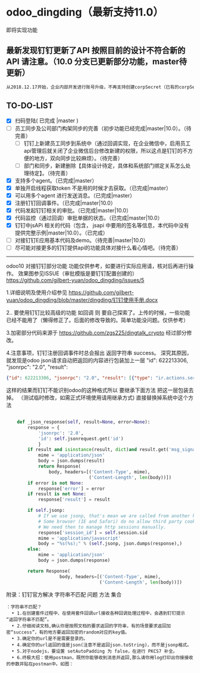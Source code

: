 # odoo_dingding（最新支持11.0）
即将实现功能

## 最新发现钉钉更新了API 按照目前的设计不符合新的API 请注意。（10.0 分支已更新部分功能，master待更新）
```xml
从2018.12.17开始，企业内部开发进行账号升级，不再支持创建corpSecret（已有的corpSecret可以继续使用）。企业内部开发后续可以通过创建应用来自动生成appKey和appSecret，然后开发者可以获取access_token，具体详情参考以下文档。
```

## TO-DO-LIST
- [X] 扫码登陆( 已完成 |master ) 
- [ ] 员工同步及公司部门构架同步的完善（初步功能已经完成|master|10.0）。（待完善）
     - [ ] 钉钉上新建员工同步到系统中（通过回调实现，在企业微信中，启用员工api管理后就关闭了企业微信后台修改新建的权限，所以这点是钉钉的不方便的地方，双向同步比较麻烦）。（待完善）
     - [ ] 部门和同步，新建删除【具体设计待定，具体和系统部门绑定关系怎么处理待定】。（待完善）
 
- [X] 支持多个agent。（已完成|master）
- [X] 单独开启线程获取token 不是用的时候才去获取。（已完成|master）
- [X] 可以用多个agent 进行发送消息。（已完成|master）
- [X] 注册钉钉回调事件。（已完成|master|10.0）
- [X] 代码发起钉钉相关的审批。（已完成|master|10.0）
- [X] 代码监控（通过回调）审批单据的状态。（已完成|master|10.0）
- [X] 钉钉中jsAPi 相关的代码（包含， jsapi 中要用的签名等信息，本代码中没有提供完整示例|master|10.0）。（已完成）
- [ ]  对接钉钉E应用基本代码及demo。（待完善|master|10.0）
- [ ]  尽可能对接更多的钉钉提供api的功能具体对接什么看心情吧。（待完善）

---------------------------------------------------
odoo10 对接钉钉部分功能
功能仅供参考，如要进行实际应用请，核对后再进行操作。
效果图参见ISSUE（审批模版是要钉钉配置创建的）https://github.com/gilbert-yuan/odoo_dingding/issues/5
 
1.详细说明及使用介绍参见 https://github.com/gilbert-yuan/odoo_dingding/blob/master/dingding/钉钉使用手册.docx


2.. 要使用钉钉比较高级的功能 如回调 则 要自己探索了。上传的时候，一些功能已经不能用了（懒得修正了。后面的修改导致的。简单功能没问题。仅供参考）

3.加密部分代码来源于 https://github.com/zgs225/dingtalk_crypto 经过部分修改。

4.注意事项，钉钉注册回调事件时总会报出 返回字符串 success。
深究其原因，就发现是odoo json请求自动把返回的内容进行包装加上一层 "id": 622213306, "jsonrpc": "2.0", "result":
```json
{"id": 622213306, "jsonrpc": "2.0", "result": [{"type": "ir.actions.server", "link_field_id": false, "name": "\u5b9a\u65f6\u83b7\u53d6\u6700\u65b0\u4ea7\u54c1\u4fe1\u606f", "active": false, "numbercall": -1, "channel_ids": [], "interval_number": 10, "model_id": [113, "\u8bfb\u53d6\u4eac\u4e1c\u7684\u4ea7\u54c1\u5206\u7c7b\u8bb0\u5f55\u4e0b\u6765\uff0c\u7136\u540e\u8fdb\u884c\u548c\u4ea7\u54c1\u7684\u5173\u8054\uff0c\u5206\u7c7bID\u548c\u4eac\u4e1c\u4e00\u81f4"], "doall": false, "model_name": "jd.category", "id": 15, "fields_lines": [], "priority": 8, "child_ids": [], "interval_type": "minutes", "template_id": false, "crud_model_id": false, "crud_model_name": false, "nextcall": "2018-03-15 02:56:20", "code": "model.all_search_and_write_new_info('all')", "display_name": "\u5b9a\u65f6\u83b7\u53d6\u6700\u65b0\u4ea7\u54c1\u4fe1\u606f", "user_id": [1, "Administrator"], "state": "code", "partner_ids": [], "binding_model_id": false}]}
```
这样的结果而钉钉不能识别odoo的这种格式所以 要继承下面方法 把这一层包装去掉。 （测试临时修改，如需正式环境使用请用继承方式) 直接替换掉系统中这个方法
```python
 
    def _json_response(self, result=None, error=None):
        response = {
            'jsonrpc': '2.0',
            'id': self.jsonrequest.get('id')
            }
        if result and isinstance(result, dict)and result.get('msg_signature'):
            mime = 'application/json'
            body = json.dumps(result)
            return Response(
                body, headers=[('Content-Type', mime),
                               ('Content-Length', len(body))])
        if error is not None:
            response['error'] = error
        if result is not None:
            response['result'] = result

        if self.jsonp:
            # If we use jsonp, that's mean we are called from another host
            # Some browser (IE and Safari) do no allow third party cookies
            # We need then to manage http sessions manually.
            response['session_id'] = self.session.sid
            mime = 'application/javascript'
            body = "%s(%s);" % (self.jsonp, json.dumps(response),)
        else:
            mime = 'application/json'
            body = json.dumps(response)

        return Response(
                    body, headers=[('Content-Type', mime),
                                   ('Content-Length', len(body))])

```


附录：钉钉官方解决 字符串不匹配 问题 方法 集合
```
：字符串不匹配？
  • 1.在创建套件过程中、在使用套件回调url接收各种回调处理过程中，会遇到钉钉提示 “返回字符串不匹配”。
  • 2.仔细阅读文档,确认你是按照文档的要求返回的字符串，有的场景要求返回加密“success”，有的地方要返回加密的random对应的key值。
  • 3.确定你的url是不是需要登录的。
  • 4.确定你的url返回的值是json(注意不是返回json.toString)，而不是jsonp格式。
  • 5.对于nodejs，要设置 setAutoPadding 为 false，在进行 PKCS7 补全。
  • 6.终极大招：使用postman，既然你能够收到消息并返回,那么请你用log打印出你接接收的参数并贴在postman中。如图：

```


